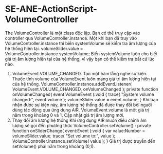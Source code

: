 # SE-ANE-ActionScript-VolumeController
The VolumeController là một class độc lập. Bạn có thể truy cập vào controller qua VolumeController.instance.
Một khi bạn đã truy vào VolumeController.instance thì biến systemVolume sẽ kiểm tra âm lượng của hệ thống hiện tại.
                  volumeSlider.value = VolumeController.instance.systemVolume;
Biến systemVolume luôn cho biết giá trị âm lượng hiện tại của hệ thống, vì vậy bạn có thể kiểm tra bất cứ lúc nào.
1.  VolumeEvent.VOLUME_CHANGED.
Tạo một hàm lắng nghe sự kiện. Thuộc tính volume của VolumeEvent luôn mang giá trị âm lượng hiện tại của hệ thống.
                  VolumeController.instance.addEventListener( VolumeEvent.VOLUME_CHANGED, onVolumeChanged );
                  private function onVolumeChanged( event:VolumeEvent ):void {
                    trace( "System volume changed:", event.volume );
                    volumeSlider.value = event.volume;
                  }
 Khi bạn nhận được sự kiện này, âm lượng hệ thống đã được thay đổi bởi người dùng tác động qua ứng dụng AIR.
 VolumeEvent.volume là một giá trị nằm trong khoảng 0 và 1.
 Cập nhật giá trị âm lượng mới.
 2. Thay đổi âm lượng hệ thống
 Khi ứng dụng AIR muốn điều chỉnh âm lượng sẽ gọi đến phương thức VolumeController.setVolume() :
          private function onSliderChange( event:Event ):void {
          var value:Number = volumeSlider.value;
          trace( "Set volume to:", value );
          VolumeController.instance.setVolume( value );
        }
 Giá trị được truyền đến setVolume() phải nằm trong khoảng (0,1).
